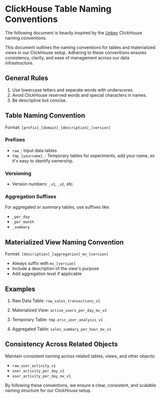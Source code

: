 # ClickHouse Table Naming Conventions

The following document is heavily inspired by the [Unkey](https://unkey.dev) ClickHouse naming conventions.

This document outlines the naming conventions for tables and materialized views in our ClickHouse setup. Adhering to these conventions ensures consistency, clarity, and ease of management across our data infrastructure.

## General Rules

1. Use lowercase letters and separate words with underscores.
2. Avoid ClickHouse reserved words and special characters in names.
3. Be descriptive but concise.

## Table Naming Convention

Format: `[prefix]_[domain]_[description]_[version]`

### Prefixes

- `raw_`: Input data tables
- `tmp_{yourname}_`: Temporary tables for experiments, add your name, so it's easy to identify ownership.

### Versioning

- Version numbers: `_v1`, `_v2`, etc.

### Aggregation Suffixes

For aggregated or summary tables, use suffixes like:

- `_per_day`
- `_per_month`
- `_summary`

## Materialized View Naming Convention

Format: `[description]_[aggregation]_mv_[version]`

- Always suffix with `mv_[version]`
- Include a description of the view's purpose
- Add aggregation level if applicable

## Examples

1. Raw Data Table:
   `raw_sales_transactions_v1`

2. Materialized View:
   `active_users_per_day_mv_v2`

3. Temporary Table:
   `tmp_eric_user_analysis_v1`

4. Aggregated Table:
   `sales_summary_per_hour_mv_v1`

## Consistency Across Related Objects

Maintain consistent naming across related tables, views, and other objects:

- `raw_user_activity_v1`
- `user_activity_per_day_v1`
- `user_activity_per_day_mv_v1`

By following these conventions, we ensure a clear, consistent, and scalable naming structure for our ClickHouse setup.
